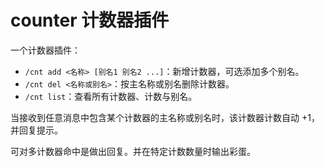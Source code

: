 # counter 计数器插件

一个计数器插件：

- `/cnt add <名称> [别名1 别名2 ...]`：新增计数器，可选添加多个别名。
- `/cnt del <名称或别名>`：按主名称或别名删除计数器。
- `/cnt list`：查看所有计数器、计数与别名。

当接收到任意消息中包含某个计数器的主名称或别名时，该计数器计数自动 +1，并回复提示。

可对多计数器命中是做出回复。并在特定计数数量时输出彩蛋。